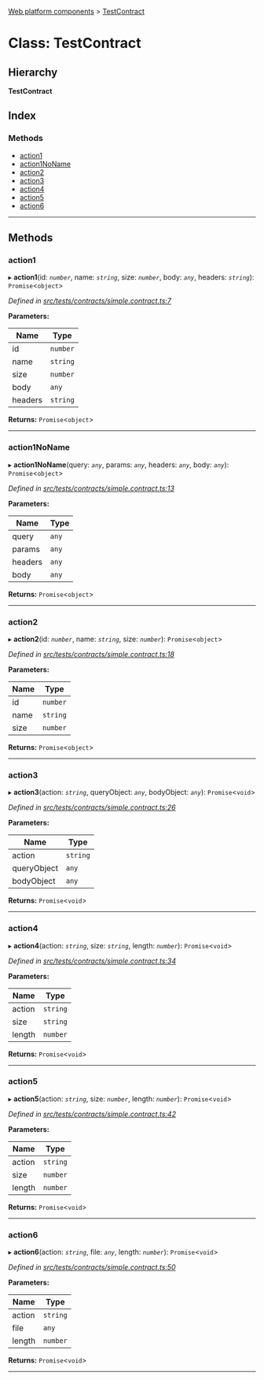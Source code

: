 [Web platform components](../README.md) > [TestContract](../classes/testcontract.md)

# Class: TestContract

## Hierarchy

**TestContract**

## Index

### Methods

* [action1](testcontract.md#action1)
* [action1NoName](testcontract.md#action1noname)
* [action2](testcontract.md#action2)
* [action3](testcontract.md#action3)
* [action4](testcontract.md#action4)
* [action5](testcontract.md#action5)
* [action6](testcontract.md#action6)

---

## Methods

<a id="action1"></a>

###  action1

▸ **action1**(id: *`number`*, name: *`string`*, size: *`number`*, body: *`any`*, headers: *`string`*): `Promise`<`object`>

*Defined in [src/tests/contracts/simple.contract.ts:7](https://github.com/nodulusteam/methodus.dev/blob/3099105/modules/platform/platform-web/src/tests/contracts/simple.contract.ts#L7)*

**Parameters:**

| Name | Type |
| ------ | ------ |
| id | `number` |
| name | `string` |
| size | `number` |
| body | `any` |
| headers | `string` |

**Returns:** `Promise`<`object`>

___
<a id="action1noname"></a>

###  action1NoName

▸ **action1NoName**(query: *`any`*, params: *`any`*, headers: *`any`*, body: *`any`*): `Promise`<`object`>

*Defined in [src/tests/contracts/simple.contract.ts:13](https://github.com/nodulusteam/methodus.dev/blob/3099105/modules/platform/platform-web/src/tests/contracts/simple.contract.ts#L13)*

**Parameters:**

| Name | Type |
| ------ | ------ |
| query | `any` |
| params | `any` |
| headers | `any` |
| body | `any` |

**Returns:** `Promise`<`object`>

___
<a id="action2"></a>

###  action2

▸ **action2**(id: *`number`*, name: *`string`*, size: *`number`*): `Promise`<`object`>

*Defined in [src/tests/contracts/simple.contract.ts:18](https://github.com/nodulusteam/methodus.dev/blob/3099105/modules/platform/platform-web/src/tests/contracts/simple.contract.ts#L18)*

**Parameters:**

| Name | Type |
| ------ | ------ |
| id | `number` |
| name | `string` |
| size | `number` |

**Returns:** `Promise`<`object`>

___
<a id="action3"></a>

###  action3

▸ **action3**(action: *`string`*, queryObject: *`any`*, bodyObject: *`any`*): `Promise`<`void`>

*Defined in [src/tests/contracts/simple.contract.ts:26](https://github.com/nodulusteam/methodus.dev/blob/3099105/modules/platform/platform-web/src/tests/contracts/simple.contract.ts#L26)*

**Parameters:**

| Name | Type |
| ------ | ------ |
| action | `string` |
| queryObject | `any` |
| bodyObject | `any` |

**Returns:** `Promise`<`void`>

___
<a id="action4"></a>

###  action4

▸ **action4**(action: *`string`*, size: *`string`*, length: *`number`*): `Promise`<`void`>

*Defined in [src/tests/contracts/simple.contract.ts:34](https://github.com/nodulusteam/methodus.dev/blob/3099105/modules/platform/platform-web/src/tests/contracts/simple.contract.ts#L34)*

**Parameters:**

| Name | Type |
| ------ | ------ |
| action | `string` |
| size | `string` |
| length | `number` |

**Returns:** `Promise`<`void`>

___
<a id="action5"></a>

###  action5

▸ **action5**(action: *`string`*, size: *`number`*, length: *`number`*): `Promise`<`void`>

*Defined in [src/tests/contracts/simple.contract.ts:42](https://github.com/nodulusteam/methodus.dev/blob/3099105/modules/platform/platform-web/src/tests/contracts/simple.contract.ts#L42)*

**Parameters:**

| Name | Type |
| ------ | ------ |
| action | `string` |
| size | `number` |
| length | `number` |

**Returns:** `Promise`<`void`>

___
<a id="action6"></a>

###  action6

▸ **action6**(action: *`string`*, file: *`any`*, length: *`number`*): `Promise`<`void`>

*Defined in [src/tests/contracts/simple.contract.ts:50](https://github.com/nodulusteam/methodus.dev/blob/3099105/modules/platform/platform-web/src/tests/contracts/simple.contract.ts#L50)*

**Parameters:**

| Name | Type |
| ------ | ------ |
| action | `string` |
| file | `any` |
| length | `number` |

**Returns:** `Promise`<`void`>

___

